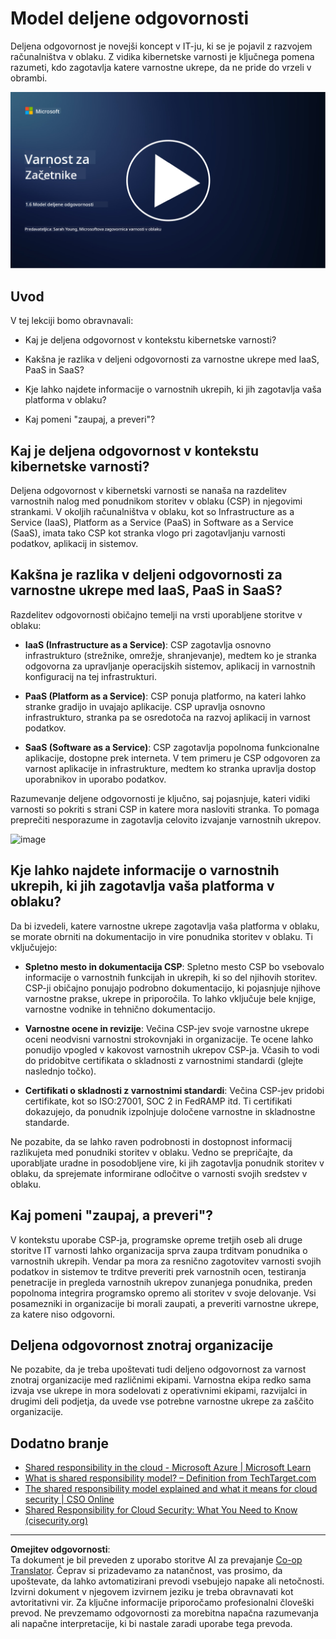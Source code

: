 <!--
CO_OP_TRANSLATOR_METADATA:
{
  "original_hash": "a48db640d80c786b928ca178c414f084",
  "translation_date": "2025-09-04T00:29:23+00:00",
  "source_file": "1.6 Shared responsibility model.md",
  "language_code": "sl"
}
-->
# Model deljene odgovornosti

Deljena odgovornost je novejši koncept v IT-ju, ki se je pojavil z razvojem računalništva v oblaku. Z vidika kibernetske varnosti je ključnega pomena razumeti, kdo zagotavlja katere varnostne ukrepe, da ne pride do vrzeli v obrambi.

[![Oglejte si video](../../translated_images/1-6_placeholder.e5f314ee81b946d2e99745a3aa36e96432cc432ceaf4b20df35aa84d62ce2408.sl.png)](https://learn-video.azurefd.net/vod/player?id=20bf114b-e90d-428e-ae62-81aa9e9a7175)

## Uvod

V tej lekciji bomo obravnavali:

- Kaj je deljena odgovornost v kontekstu kibernetske varnosti?

- Kakšna je razlika v deljeni odgovornosti za varnostne ukrepe med IaaS, PaaS in SaaS?

- Kje lahko najdete informacije o varnostnih ukrepih, ki jih zagotavlja vaša platforma v oblaku?

- Kaj pomeni "zaupaj, a preveri"?

## Kaj je deljena odgovornost v kontekstu kibernetske varnosti?

Deljena odgovornost v kibernetski varnosti se nanaša na razdelitev varnostnih nalog med ponudnikom storitev v oblaku (CSP) in njegovimi strankami. V okoljih računalništva v oblaku, kot so Infrastructure as a Service (IaaS), Platform as a Service (PaaS) in Software as a Service (SaaS), imata tako CSP kot stranka vlogo pri zagotavljanju varnosti podatkov, aplikacij in sistemov.

## Kakšna je razlika v deljeni odgovornosti za varnostne ukrepe med IaaS, PaaS in SaaS?

Razdelitev odgovornosti običajno temelji na vrsti uporabljene storitve v oblaku:

- **IaaS (Infrastructure as a Service)**: CSP zagotavlja osnovno infrastrukturo (strežnike, omrežje, shranjevanje), medtem ko je stranka odgovorna za upravljanje operacijskih sistemov, aplikacij in varnostnih konfiguracij na tej infrastrukturi.

- **PaaS (Platform as a Service)**: CSP ponuja platformo, na kateri lahko stranke gradijo in uvajajo aplikacije. CSP upravlja osnovno infrastrukturo, stranka pa se osredotoča na razvoj aplikacij in varnost podatkov.

- **SaaS (Software as a Service)**: CSP zagotavlja popolnoma funkcionalne aplikacije, dostopne prek interneta. V tem primeru je CSP odgovoren za varnost aplikacije in infrastrukture, medtem ko stranka upravlja dostop uporabnikov in uporabo podatkov.

Razumevanje deljene odgovornosti je ključno, saj pojasnjuje, kateri vidiki varnosti so pokriti s strani CSP in katere mora nasloviti stranka. To pomaga preprečiti nesporazume in zagotavlja celovito izvajanje varnostnih ukrepov.

![image](https://github.com/microsoft/Security-101/assets/139931591/7229a633-ec03-44d3-aa74-6c9810f5c47b)

## Kje lahko najdete informacije o varnostnih ukrepih, ki jih zagotavlja vaša platforma v oblaku?

Da bi izvedeli, katere varnostne ukrepe zagotavlja vaša platforma v oblaku, se morate obrniti na dokumentacijo in vire ponudnika storitev v oblaku. Ti vključujejo:

- **Spletno mesto in dokumentacija CSP**: Spletno mesto CSP bo vsebovalo informacije o varnostnih funkcijah in ukrepih, ki so del njihovih storitev. CSP-ji običajno ponujajo podrobno dokumentacijo, ki pojasnjuje njihove varnostne prakse, ukrepe in priporočila. To lahko vključuje bele knjige, varnostne vodnike in tehnično dokumentacijo.

- **Varnostne ocene in revizije**: Večina CSP-jev svoje varnostne ukrepe oceni neodvisni varnostni strokovnjaki in organizacije. Te ocene lahko ponudijo vpogled v kakovost varnostnih ukrepov CSP-ja. Včasih to vodi do pridobitve certifikata o skladnosti z varnostnimi standardi (glejte naslednjo točko).

- **Certifikati o skladnosti z varnostnimi standardi**: Večina CSP-jev pridobi certifikate, kot so ISO:27001, SOC 2 in FedRAMP itd. Ti certifikati dokazujejo, da ponudnik izpolnjuje določene varnostne in skladnostne standarde.

Ne pozabite, da se lahko raven podrobnosti in dostopnost informacij razlikujeta med ponudniki storitev v oblaku. Vedno se prepričajte, da uporabljate uradne in posodobljene vire, ki jih zagotavlja ponudnik storitev v oblaku, da sprejemate informirane odločitve o varnosti svojih sredstev v oblaku.

## Kaj pomeni "zaupaj, a preveri"?

V kontekstu uporabe CSP-ja, programske opreme tretjih oseb ali druge storitve IT varnosti lahko organizacija sprva zaupa trditvam ponudnika o varnostnih ukrepih. Vendar pa mora za resnično zagotovitev varnosti svojih podatkov in sistemov te trditve preveriti prek varnostnih ocen, testiranja penetracije in pregleda varnostnih ukrepov zunanjega ponudnika, preden popolnoma integrira programsko opremo ali storitev v svoje delovanje. Vsi posamezniki in organizacije bi morali zaupati, a preveriti varnostne ukrepe, za katere niso odgovorni.

## Deljena odgovornost znotraj organizacije

Ne pozabite, da je treba upoštevati tudi deljeno odgovornost za varnost znotraj organizacije med različnimi ekipami. Varnostna ekipa redko sama izvaja vse ukrepe in mora sodelovati z operativnimi ekipami, razvijalci in drugimi deli podjetja, da uvede vse potrebne varnostne ukrepe za zaščito organizacije.

## Dodatno branje

- [Shared responsibility in the cloud - Microsoft Azure | Microsoft Learn](https://learn.microsoft.com/azure/security/fundamentals/shared-responsibility?WT.mc_id=academic-96948-sayoung)
- [What is shared responsibility model? – Definition from TechTarget.com](https://www.techtarget.com/searchcloudcomputing/definition/shared-responsibility-model)
- [The shared responsibility model explained and what it means for cloud security | CSO Online](https://www.csoonline.com/article/570779/the-shared-responsibility-model-explained-and-what-it-means-for-cloud-security.html)
- [Shared Responsibility for Cloud Security: What You Need to Know (cisecurity.org)](https://www.cisecurity.org/insights/blog/shared-responsibility-cloud-security-what-you-need-to-know)

---

**Omejitev odgovornosti**:  
Ta dokument je bil preveden z uporabo storitve AI za prevajanje [Co-op Translator](https://github.com/Azure/co-op-translator). Čeprav si prizadevamo za natančnost, vas prosimo, da upoštevate, da lahko avtomatizirani prevodi vsebujejo napake ali netočnosti. Izvirni dokument v njegovem izvirnem jeziku je treba obravnavati kot avtoritativni vir. Za ključne informacije priporočamo profesionalni človeški prevod. Ne prevzemamo odgovornosti za morebitna napačna razumevanja ali napačne interpretacije, ki bi nastale zaradi uporabe tega prevoda.